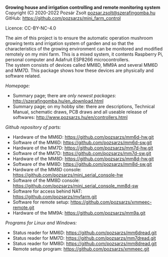 **Growing house and irrigation controlling and remote monitoring system**  
Copyright (C) 2020-2022 Pozsár Zsolt <pozsar.zsolt@szerafingomba.hu>  
GitHub: <https://github.com/pozsarzs/mini_farm_control>

Licence:             CC-BY-NC-4.0

The aim of this project is to ensure the automatic operation mushroom growing tents and irrigation system of garden and so that the characteristics of the growing environment can be monitored and modified remotely on my mini farm. This is a mixed system, it contents Raspberry Pi, personal computer and Adafruit ESP8266 microcontrollers.  
The system consists of devices called MM8D, MM9A and several MM6D and MM7D. This package shows how these devices are physically and software related.

*Homepage:*  

  * Summary page; there are *only newest packages*: <http://szerafingomba.hu/en_download.html>  
  * Summary page; on my hobby site: there are descriptions, Technical Manual, schematic draws, PCB draws and all useable release of softwares: <http://www.pozsarzs.hu/en/controllers.html>


*Github repository of parts:*

  * Hardware of the MM6D: <https://github.com/pozsarzs/mm6d-hw.git>  
  * Software of the MM6D: <https://github.com/pozsarzs/mm6d-sw.git>  
  * Hardware of the MM7D: <https://github.com/pozsarzs/mm7d-hw.git>  
  * Software of the MM7D: <https://github.com/pozsarzs/mm7d-sw.git>  
  * Hardware of the MM8D: <https://github.com/pozsarzs/mm8d-hw.git>  
  * Software of the MM8D: <https://github.com/pozsarzs/mm8d-sw.git>  
  * Hardware of the MM8D console: <https://github.com/pozsarzs/mini_serial_console-hw>
  * Software of the MM8D console: <https://github.com/pozsarzs/mini_serial_console_mm8d-sw>
  * Software for access behind NAT: <https://github.com/pozsarzs/myfarm.git>  
  * Software for remote setup: <https://github.com/pozsarzs/xmmeec-remote.git>  
  * Hardware of the MM9A: <https://github.com/pozsarzs/mm9a.git>

*Programs for Linux and Windows:*

  * Status reader for MM6D: <https://github.com/pozsarzs/mm6dread.git>  
  * Status reader for MM7D: <https://github.com/pozsarzs/mm7dread.git>  
  * Status reader for MM8D: <https://github.com/pozsarzs/mm8dread.git>  
  * Remote setup program: <https://github.com/pozsarzs/xmmeec.git>  
